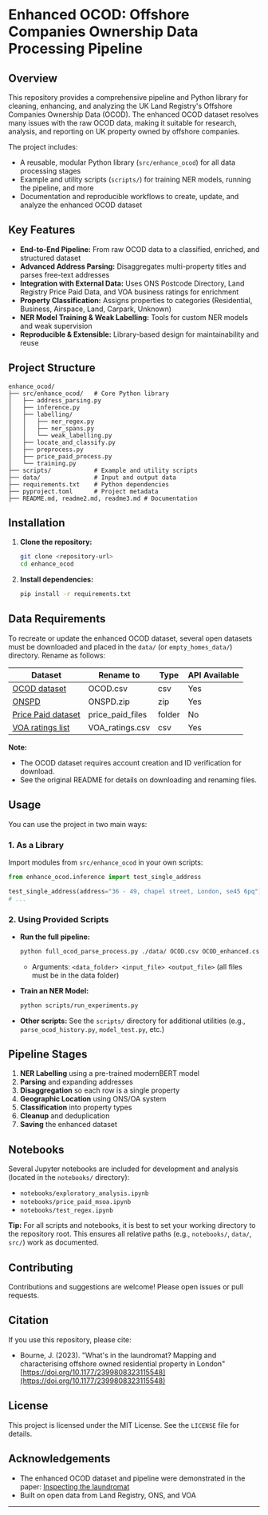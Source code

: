 # Enhanced OCOD: Offshore Companies Ownership Data Processing Pipeline

## Overview
This repository provides a comprehensive pipeline and Python library for cleaning, enhancing, and analyzing the UK Land Registry's Offshore Companies Ownership Data (OCOD). The enhanced OCOD dataset resolves many issues with the raw OCOD data, making it suitable for research, analysis, and reporting on UK property owned by offshore companies.

The project includes:
- A reusable, modular Python library (`src/enhance_ocod`) for all data processing stages
- Example and utility scripts (`scripts/`) for training NER models, running the pipeline, and more
- Documentation and reproducible workflows to create, update, and analyze the enhanced OCOD dataset

## Key Features
- **End-to-End Pipeline:** From raw OCOD data to a classified, enriched, and structured dataset
- **Advanced Address Parsing:** Disaggregates multi-property titles and parses free-text addresses
- **Integration with External Data:** Uses ONS Postcode Directory, Land Registry Price Paid Data, and VOA business ratings for enrichment
- **Property Classification:** Assigns properties to categories (Residential, Business, Airspace, Land, Carpark, Unknown)
- **NER Model Training & Weak Labelling:** Tools for custom NER models and weak supervision
- **Reproducible & Extensible:** Library-based design for maintainability and reuse

## Project Structure
```
enhance_ocod/
├── src/enhance_ocod/   # Core Python library
│   ├── address_parsing.py
│   ├── inference.py
│   ├── labelling/
│   │   ├── ner_regex.py
│   │   ├── ner_spans.py
│   │   └── weak_labelling.py
│   ├── locate_and_classify.py
│   ├── preprocess.py
│   ├── price_paid_process.py
│   └── training.py
├── scripts/            # Example and utility scripts
├── data/               # Input and output data
├── requirements.txt    # Python dependencies
├── pyproject.toml      # Project metadata
├── README.md, readme2.md, readme3.md # Documentation
```

## Installation
1. **Clone the repository:**
   ```bash
   git clone <repository-url>
   cd enhance_ocod
   ```
2. **Install dependencies:**
   ```bash
   pip install -r requirements.txt
   ```

## Data Requirements
To recreate or update the enhanced OCOD dataset, several open datasets must be downloaded and placed in the `data/` (or `empty_homes_data/`) directory. Rename as follows:

| Dataset                                                                                             | Rename to            | Type   | API Available |
|-----------------------------------------------------------------------------------------------------|----------------------|--------|--------------|
| [OCOD dataset](https://use-land-property-data.service.gov.uk/datasets/ocod)                         | OCOD.csv             | csv    | Yes          |
| [ONSPD](https://open-geography-portalx-ons.hub.arcgis.com/datasets/ons::ons-postcode-directory-february-2025-for-the-uk/about) | ONSPD.zip            | zip    | Yes          |
| [Price Paid dataset](https://www.gov.uk/government/statistical-data-sets/price-paid-data-downloads) | price_paid_files     | folder | No           |
| [VOA ratings list](https://voaratinglists.blob.core.windows.net/html/rlidata.htm)                   | VOA_ratings.csv      | csv    | Yes          |

**Note:**
- The OCOD dataset requires account creation and ID verification for download.
- See the original README for details on downloading and renaming files.

## Usage
You can use the project in two main ways:

### 1. As a Library
Import modules from `src/enhance_ocod` in your own scripts:
```python
from enhance_ocod.inference import test_single_address

test_single_address(address="36 - 49, chapel street, London, se45 6pq")
# ...
```

### 2. Using Provided Scripts
- **Run the full pipeline:**
  ```bash
  python full_ocod_parse_process.py ./data/ OCOD.csv OCOD_enhanced.csv
  ```
  - Arguments: `<data_folder> <input_file> <output_file>` (all files must be in the data folder)

- **Train an NER Model:**
  ```bash
  python scripts/run_experiments.py
  ```

- **Other scripts:**
  See the `scripts/` directory for additional utilities (e.g., `parse_ocod_history.py`, `model_test.py`, etc.)

## Pipeline Stages
1. **NER Labelling** using a pre-trained modernBERT model
2. **Parsing** and expanding addresses
3. **Disaggregation** so each row is a single property
4. **Geographic Location** using ONS/OA system
5. **Classification** into property types
6. **Cleanup** and deduplication
7. **Saving** the enhanced dataset

## Notebooks
Several Jupyter notebooks are included for development and analysis (located in the `notebooks/` directory):
- `notebooks/exploratory_analysis.ipynb`
- `notebooks/price_paid_msoa.ipynb`
- `notebooks/test_regex.ipynb`

**Tip:** For all scripts and notebooks, it is best to set your working directory to the repository root. This ensures all relative paths (e.g., `notebooks/`, `data/`, `src/`) work as documented.

## Contributing
Contributions and suggestions are welcome! Please open issues or pull requests.

## Citation
If you use this repository, please cite:
- Bourne, J. (2023). "What's in the laundromat? Mapping and characterising offshore owned residential property in London"	 [https://doi.org/10.1177/2399808323115548](https://doi.org/10.1177/2399808323115548)


## License
This project is licensed under the MIT License. See the `LICENSE` file for details.

## Acknowledgements
- The enhanced OCOD dataset and pipeline were demonstrated in the paper: [Inspecting the laundromat](https://doi.org/10.1177/23998083231155483)
- Built on open data from Land Registry, ONS, and VOA

---